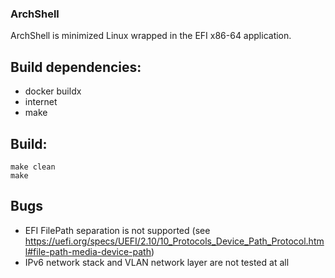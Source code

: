 ### ArchShell

ArchShell is minimized Linux wrapped in the EFI x86-64 application.

## Build dependencies:

- docker buildx
- internet
- make

## Build:

```
make clean
make
```

## Bugs

- EFI FilePath separation is not supported (see https://uefi.org/specs/UEFI/2.10/10_Protocols_Device_Path_Protocol.html#file-path-media-device-path)
- IPv6 network stack and VLAN network layer are not tested at all

